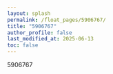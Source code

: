 ```yaml
---
layout: splash
permalink: /float_pages/5906767/
title: "5906767"
author_profile: false
last_modified_at: 2025-06-13
toc: false
---
```

 
5906767

